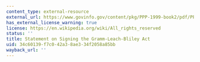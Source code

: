 ```yaml
---
content_type: external-resource
external_url: https://www.govinfo.gov/content/pkg/PPP-1999-book2/pdf/PPP-1999-book2-doc-pg2082.pdf
has_external_license_warning: true
license: https://en.wikipedia.org/wiki/All_rights_reserved
status: ''
title: Statement on Signing the Gramm-Leach-Bliley Act
uid: 34c60139-f7c0-42a3-8ae3-34f2058a85bb
wayback_url: ''
---
```

